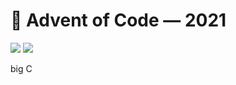 # 🎄 Advent of Code — 2021
![](https://img.shields.io/badge/days%20completed-5-red) ![](https://img.shields.io/badge/stars%20⭐-10-yellow)

big C